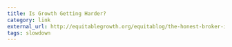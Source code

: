 ```yaml
---
title: Is Growth Getting Harder?
category: link
external_url: http://equitablegrowth.org/equitablog/the-honest-broker-is-growth-getting-harder-if-so-why-and-what-can-we-do-about-it/
tags: slowdown
---
```

